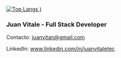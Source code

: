 [![Top Langs](https://github-readme-stats.vercel.app/api/top-langs/?username=JVita-Code&langs_count=5&layout=compact=true&theme=dark)
)](https://github.com/anuraghazra/github-readme-stats)



### Juan Vitale - Full Stack Developer

Contacto: juanvitan@gmail.com

LinkedIn: www.linkedin.com/in/juanvitaletec
